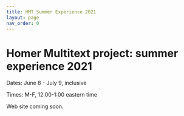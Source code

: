 ```yaml
---
title: HMT Summer Experience 2021
layout: page
nav_order: 0
---
```



# Homer Multitext project: summer experience 2021

Dates: June 8 - July 9, inclusive

Times: M-F, 12:00-1:00 eastern time

Web site coming soon.

